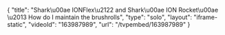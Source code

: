 {
    "title": "Shark\u00ae IONFlex\u2122 and Shark\u00ae ION Rocket\u00ae \u2013 How do I maintain the brushrolls",
    "type": "solo",
    "layout": "iframe-static",
    "videoId": "163987989",
    "url": "\/tvpembed\/163987989"
}